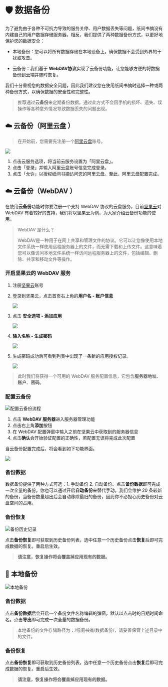 # 🛡️ 数据备份

为了避免由于各种不可抗力导致的服务关停、用户数据丢失等问题，纸间书摘没有内建自己的用户数据存储服务器。相反，我们提供了两种数据备份方式，以更好地保护您的数据安全：
* 本地备份：您可以将所有数据存储在本地设备上，确保数据不会受到外界的干扰或攻击。

* 云备份：我们基于 **WebDAV协议**实现了云备份功能，让您能够方便的将数据备份到云端并随时恢复。

我们十分重视您的数据安全问题，因此我们建议您在使用纸间书摘时选择一种或两种备份方式，以确保数据的安全性和完整性。

> 推荐通过**云备份**来定期备份数据。通过此方式不会因手机的损坏、遗失、误操作等各种意外情况导致数据丢失的问题出现。

## ☁️ 云备份（阿里云盘 ）

> 在开始前，您需要先注册一个[阿里云盘](https://www.alipan.com)账号。

![](https://doc-1252413502.cos.ap-nanjing.myqcloud.com/SCR-20241110-nuvw.png)

1.	点击云服务选项，将当前云服务设置为「阿里云盘」。
2.	点击「登录」并输入阿里云盘账号信息完成登录。
3.	点击「允许」以授权纸间书摘访问您的阿里云盘。至此，阿里云盘配置完成。

## ☁️ 云备份（WebDAV ）

在使用**云备份**功能时你要注册一个支持 WebDAV 协议的云盘服务，目前[坚果云](https://www.jianguoyun.com)对 WebDAV 有着较好的支持，我们将以坚果云为例，为大家介绍云备份功能的使用。

> WebDAV 是什么？
> 
> WebDAV是一种用于在网上共享和管理文件的协议。它可以让您像使用本地文件系统一样使用远程服务器上的文件，而无需下载和上传文件。这意味着您可以像访问本地文件系统一样访问远程服务器上的文件，包括编辑、删除、共享和移动文件等操作。

### 开启坚果云的 WebDAV 服务

1. 注册[坚果云](https://www.jianguoyun.com/)账号
2.  登录到坚果云，点击首页右上角的**用户名 -  账户信息**

    ![](https://doc-1252413502.cos.ap-nanjing.myqcloud.com/Xnip2022-01-02_21-00-03.png)

3.  点击 **安全选项 - 添加应用**

    ![](https://doc-1252413502.cos.ap-nanjing.myqcloud.com/Xnip2022-01-02_21-06-11.png)

4.  **输入名称 - 生成密码**

    ![](https://doc-1252413502.cos.ap-nanjing.myqcloud.com/Xnip2022-01-02_21-06-54.png)

5. 生成密码成功后可看到列表中出现了一条新的应用授权记录。
    
    ![](https://doc-1252413502.cos.ap-nanjing.myqcloud.com/Xnip2022-01-02_21-11-44.png)

> 此时我们将获得一个可用的 WebDAV 服务配置信息，它包含**服务器地址**、**账户**、**密码**。

### 配置云备份

![配置云备份流程](https://doc-1252413502.cos.ap-nanjing.myqcloud.com/Xnip2022-01-02_21-31-08.png)

1. 点击 **WebDAV 服务器**进入服务器管理功能
2. 点击右上角**添加**按钮
3. 在 WebDAV 配置弹窗中输入之前在坚果云中获取到的服务器信息
4. 点击**确认**会开始验证配置的正确性，若配置无误将完成此次配置

当云备份配置完成后，将会看到如下功能界面。

![](https://doc-1252413502.cos.ap-nanjing.myqcloud.com/Xnip2022-01-02_23-11-06.png)

### **备份数据**

数据备份提供了两种方式可选：1. 手动备份 2. 自动备份。点击**备份数据**即可完成一次全量的备份。你也可以通过开启**自动备份**来替代手动。我们会维护 20 条较新的备份，当备份数量超出后会自动移除最旧的备份，因此你不必担心历史备份对云盘空间的占用。

### **备份恢复**

![备份历史记录](https://doc-1252413502.cos.ap-nanjing.myqcloud.com/Xnip2022-01-02_22-44-29.png)

点击**备份恢复**即可获取到历史备份列表，选中任意一个历史备份点击**恢复**后即可完成数据的恢复。重启后生效。

> **请注意，恢复操作将会覆盖掉应用现有的数据。**

## 💾 本地备份

![本地备份](https://doc-1252413502.cos.ap-nanjing.myqcloud.com/Xnip2022-01-02_23-11-07.png)

### 备份数据

点击**备份数据**后会开启一个备份文件名称编辑的弹窗，默认以点击时的日期时间命名。点击**导出**即可完成一次全量的数据备份。

> 本地备份的文件存储路径为：/纸间书摘/数据备份/，请妥善保管上述目录中的文件。

### 备份恢复

点击**备份恢复**即可获取到历史备份列表，选中任意一个历史备份点击**恢复**后即可完成数据的恢复。重启后生效。

> **请注意，恢复操作将会覆盖掉应用现有的数据。**

